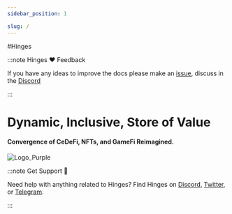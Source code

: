 ```yaml
---
sidebar_position: 1

slug: /
---
```


#Hinges

:::note Hinges ❤️ Feedback

If you have any ideas to improve the docs please make an [issue](https://github.com/hingeslab/doc/issues/new), discuss in the [Discord](https://discord.gg/gC7cYZ4bbm)

:::

# Dynamic, Inclusive, Store of Value

#### Convergence of CeDeFi, NFTs, and GameFi Reimagined.

    



![Logo_Purple](/img/HingesIO_Logo_Purple.png)

:::note Get Support 💬

Need help with anything related to Hinges? Find Hinges on [Discord](https://discord.gg/gC7cYZ4bbm), [Twitter](https://twitter.com/hingesHQ), or [Telegram]( https://t.me/hinges_EN).

:::
